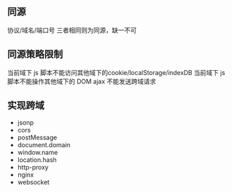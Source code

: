 ## 同源
协议/域名/端口号 三者相同则为同源，缺一不可

## 同源策略限制
当前域下 js 脚本不能访问其他域下的cookie/localStorage/indexDB 
当前域下 js 脚本不能操作其他域下的 DOM
ajax 不能发送跨域请求

## 实现跨域
- jsonp
- cors
- postMessage
- document.domain
- window.name
- location.hash
- http-proxy
- nginx
- websocket 
